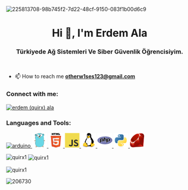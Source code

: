![225813708-98b745f2-7d22-48cf-9150-083f1b00d6c9](https://github.com/QuirX1/QuirX1/assets/155851413/e82ea484-a686-468f-b36d-d05f24770895)










<h1 align="center">Hi 👋, I'm Erdem Ala</h1>


<h3 align="center">Türkiyede Ağ Sistemleri Ve Siber Güvenlik Öğrencisiyim.</h3>

<p align="left"> <a href="https://twitter.com/" target="blank"><img src="https://img.shields.io/twitter/follow/?logo=twitter&style=for-the-badge" alt="" /></a> </p>

- 📫 How to reach me **otherw1ses123@gmail.com**

<h3 align="left">Connect with me:</h3>
<p align="left">
<a href="https://linkedin.com/in/erdem (quirx) ala" target="blank"><img align="center" src="https://raw.githubusercontent.com/rahuldkjain/github-profile-readme-generator/master/src/images/icons/Social/linked-in-alt.svg" alt="erdem (quirx) ala" height="30" width="40" /></a>
</p>

<h3 align="left">Languages and Tools:</h3>
<p align="left"> <a href="https://www.arduino.cc/" target="_blank" rel="noreferrer"> <img src="https://cdn.worldvectorlogo.com/logos/arduino-1.svg" alt="arduino" width="40" height="40"/> </a> <a href="https://golang.org" target="_blank" rel="noreferrer"> <img src="https://raw.githubusercontent.com/devicons/devicon/master/icons/go/go-original.svg" alt="go" width="40" height="40"/> </a> <a href="https://www.w3.org/html/" target="_blank" rel="noreferrer"> <img src="https://raw.githubusercontent.com/devicons/devicon/master/icons/html5/html5-original-wordmark.svg" alt="html5" width="40" height="40"/> </a> <a href="https://developer.mozilla.org/en-US/docs/Web/JavaScript" target="_blank" rel="noreferrer"> <img src="https://raw.githubusercontent.com/devicons/devicon/master/icons/javascript/javascript-original.svg" alt="javascript" width="40" height="40"/> </a> <a href="https://www.linux.org/" target="_blank" rel="noreferrer"> <img src="https://raw.githubusercontent.com/devicons/devicon/master/icons/linux/linux-original.svg" alt="linux" width="40" height="40"/> </a> <a href="https://www.php.net" target="_blank" rel="noreferrer"> <img src="https://raw.githubusercontent.com/devicons/devicon/master/icons/php/php-original.svg" alt="php" width="40" height="40"/> </a> <a href="https://www.python.org" target="_blank" rel="noreferrer"> <img src="https://raw.githubusercontent.com/devicons/devicon/master/icons/python/python-original.svg" alt="python" width="40" height="40"/> </a> <a href="https://www.ruby-lang.org/en/" target="_blank" rel="noreferrer"> <img src="https://raw.githubusercontent.com/devicons/devicon/master/icons/ruby/ruby-original.svg" alt="ruby" width="40" height="40"/> </a> </p>

<p><img align="left" src="https://github-readme-stats.vercel.app/api/top-langs?username=quirx1&show_icons=true&locale=en&layout=compact" alt="quirx1" /></p>

<p>&nbsp;<img align="center" src="https://github-readme-stats.vercel.app/api?username=quirx1&show_icons=true&locale=en" alt="quirx1" /></p>

<p><img align="center" src="https://github-readme-streak-stats.herokuapp.com/?user=quirx1&" alt="quirx1" /></p>












![206730](https://github.com/QuirX1/QuirX1/assets/155851413/23e3a15d-5527-4579-a230-c2b453433a2c)



